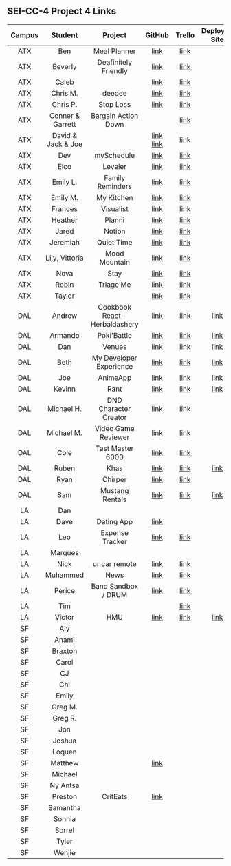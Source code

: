 ## SEI-CC-4 Project 4 Links

| Campus | Student | Project | GitHub | Trello | Deployed Site |
|:----:|:---:|:---:|:---:|:---:|:---:|
| ATX | Ben | Meal Planner | [link](https://github.com/ManliestBen/meal-planner) | [link](https://trello.com/b/b1bb26Lr/meal-planner-app) |  |
| ATX | Beverly | Deafinitely Friendly | [link](https://github.com/beverlyosoria/deafinitely-friendly) | [link](https://trello.com/b/be5LAg1u/deafinitely-friendly) |  |
| ATX | Caleb |  | [link](https://github.com/snsaleh1/my-portfolio) | [link](https://trello.com/b/FmkGXhgK/react-portfolio-unit-4) |  |
| ATX | Chris M. | deedee | [link](https://github.com/mayfielc/deedee-react-project) | [link](https://trello.com/b/Y17u3w1E/unit-4-project) |  |
| ATX | Chris P. | Stop Loss | [link](https://github.com/600rrchris/stoploss) | [link](https://trello.com/b/AiWMNT88/stoploss) |  |
| ATX | Conner & Garrett | Bargain Action Down |  | [link](https://trello.com/b/QF0ggHbG/bargain-action-down) |  |
| ATX | David & Jack & Joe |  | [link](https://github.com/baeddavid/G2G)<br>[link](https://github.com/baeddavid/G2G-API) | [link](https://trello.com/b/mncwglez/project-devutantes) |  |
| ATX | Dev | mySchedule | [link](https://github.com/Dev-94/mySchedule) | [link](https://trello.com/b/XU623uZo/myschedule) |  |
| ATX | Elco | Leveler | [link](https://github.com/eag58914/leveler-app) | [link](https://trello.com/b/UyY44mPq/leveler) |  |
| ATX | Emily L. | Family Reminders | [link](https://github.com/emgrebe/Family-Reminders-App) | [link](https://trello.com/b/qERbcW9p/project-4) |  |
| ATX | Emily M. | My Kitchen | [link](https://github.com/efm0004/mykitchen) | [link](https://trello.com/b/rPAKVynp/unit-4-project) |  |
| ATX | Frances | Visualist | [link](https://github.com/fcancio/Visualist-MERN) | [link](https://trello.com/b/NwinFdpS/visualist) |  |
| ATX | Heather | Planni | [link](https://github.com/MetaHeather/planni) | [link](https://trello.com/b/sv52IfVC/project-4) |  |
| ATX | Jared | Notion | [link](https://github.com/jrodriguez082046/notion-react) | [link](https://trello.com/b/u2iOmXUR/unit-4-project-notion) |  |
| ATX | Jeremiah | Quiet Time | [link](https://github.com/JMHGZ/quiet-time) | [link](https://trello.com/b/i7CFQ1BD/project-4) |  |
| ATX | Lily, Vittoria | Mood Mountain | [link](https://github.com/lilymbest/MoodMountain) | [link](https://trello.com/b/MtRJppKw/moodtracker) |  |
| ATX | Nova | Stay | [link](https://github.com/nhasley/Stay-React-NodeJS) | [link](https://trello.com/b/89OHVs6a/project-4) |  |
| ATX | Robin | Triage Me | [link](https://github.com/robified/triage-me) | [link](https://trello.com/b/7Zi0Jx0e/unit-4-project-triageme) |  |
| ATX | Taylor |  | [link](https://github.com/tlacerte/Restaurant-Website) | [link](https://trello.com/b/IT5wCv90/project-4) |  |
| DAL | Andrew | Cookbook React - Herbaldashery |[link](https://github.com/atheismann/herbaldashery-cookbook)| [link](https://trello.com/b/JRagqZE3/p4-cookbook-react)| [link](https://herbaldashery-cookbook.herokuapp.com/)|
| DAL | Armando | Poki'Battle |[link](https://github.com/Drag49487Jr/Poki-Battle)|[link](https://trello.com/b/nbFwi2ll/project-4mern-stack)|[link](https://pokibattle.herokuapp.com/)|
| DAL | Dan | Venues |[link](https://github.com/dc3430/Venues)|[link](https://trello.com/b/foPvTfB7/venues)| [link](https://venues29.herokuapp.com/)|
| DAL | Beth | My Developer Experience | [link](https://github.com/bethsmith0623/MyDeveloperExperience)| [link](https://trello.com/b/OLuLa5rg/my-developer-experience) | [link](http://my-developer-experience.herokuapp.com/)|
| DAL | Joe | AnimeApp |[link](https://github.com/Jhunted/my-project-4.git)|[link](https://trello.com/b/C1wgVQz9/animapp)| [link](https://react-animapp.herokuapp.com/)|
| DAL | Kevinn | Rant |[link](https://github.com/kevinnarbas/rant-react) |[link](https://trello.com/b/kc8TpBdV/rant)|[link](https://rant-react.herokuapp.com/)|
| DAL | Michael H. | DND Character Creator | [link](https://github.com/mhinte91/DnD-Character-Creator)| [link](https://trello.com/b/9Rt7Q04S/dd-character-creator)|  |
| DAL | Michael M. | Video Game Reviewer | [link](https://github.com/Mad-Hatter-1865/Project-4)|[link](https://trello.com/b/wuNMyZfi/project-4)|  |
| DAL | Cole | Tast Master 6000 | [link](https://github.com/41Holmes41/taskmaster6000)|[link](https://trello.com/b/UTOmquNt/project-4)|  |
| DAL | Ruben |Khas |[link](https://github.com/rcaceres1/khas)|[link](https://trello.com/b/FXHeJjML/khas)|[link](https://khas-app.herokuapp.com/)|
| DAL | Ryan | Chirper | [link](https://github.com/RyanPGeorge/chirper)|[link](https://trello.com/b/iQjnl53i/project-4)|  |
| DAL | Sam | Mustang Rentals | [link](https://github.com/samiduara/Mustangs-Rentals)|[link](https://trello.com/b/QhedZESk/mustang-rentals)| [link](https://mustang-rentals.herokuapp.com/)|
| LA | Dan |  |  |  |  |
| LA | Dave | Dating App | [link](https://github.com/davekoncsol/dating-app) |  |  |
| LA | Leo | Expense Tracker | [link](https://github.com/leonelRos/react-expenses-tracker) | [link](https://trello.com/b/HXFTLouQ/expenses-tracker) |  |
| LA | Marques |  |  |  |  |
| LA | Nick | ur car remote | [link](https://github.com/nbai123/ur-car-remote) | [link](https://trello.com/b/cH8RnkU2/project-4) |  |
| LA | Muhammed | News | [link](https://github.com/qadanm/news) | [link](https://trello.com/b/zFotVVBA/news) |  |
| LA | Perice | Band Sandbox / DRUM | [link](https://github.com/perice-pope/band-sandbox) | [link](https://trello.com/b/dKWghBAz/band-sandbox-drum) |  |
| LA | Tim |  |  | [link](https://trello.com/b/rJ98DDss/actors-acting) |  |
| LA | Victor | HMU | [link](https://github.com/TimeForZeros/hmu-react-app) | [link](https://trello.com/b/r5Z7HiCh/hmu-react-project) |  [link](http://hitmeupfam.herokuapp.com/)|
| SF | Aly |  |  |  |  |
| SF | Anami |  |  |  |  |
| SF | Braxton |  |  |  |  |
| SF | Carol |  |  |  |  |
| SF | CJ |  |  |  |  |
| SF | Chi |  |  |  |  |
| SF | Emily |  |  |  |  |
| SF | Greg M. |  |  |  |  |
| SF | Greg R. |  |  |  |  |
| SF | Jon |  |  |  |  |
| SF | Joshua |  |  |  |  |
| SF | Loquen |  |  |  |  |
| SF | Matthew |  | [link](https://github.com/mrobin88/mtg-pile) |  |  |
| SF | Michael |  |  |  |  |
| SF | Ny Antsa |  |  |  |  |
| SF | Preston | CritEats | [link](https://github.com/prestonhom/CritEats) |  |  |
| SF | Samantha |  |  |  |  |
| SF | Sonnia |  |  |  |  |
| SF | Sorrel |  |  |  |  |
| SF | Tyler |  |  |  |  |
| SF | Wenjie |  |  |  |  |
